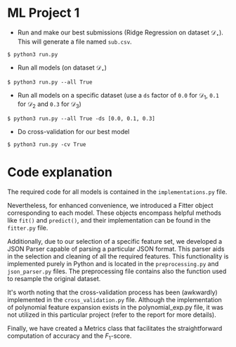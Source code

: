 # ML Project 1


- Run and make our best submissions (Ridge Regression on dataset $\mathcal{D}_\star$). This will generate a file named `sub.csv`.
```console
$ python3 run.py
```

- Run all models (on dataset $\mathcal{D}_\star$)
```console
$ python3 run.py --all True
```

- Run all models on a specific dataset (use a `ds` factor of `0.0` for $\mathcal{D}_1$, `0.1` for $\mathcal{D}_2$ and `0.3` for $\mathcal{D}_3$)
```console 
$ python3 run.py --all True -ds [0.0, 0.1, 0.3]
```

- Do cross-validation for our best model 
```console 
$ python3 run.py -cv True
```


# Code explanation 

The required code for all models is contained in the `implementations.py` file.

Nevertheless, for enhanced convenience, we introduced a Fitter object corresponding to each model. These objects encompass helpful methods like `fit()` and `predict()`, and their implementation can be found in the `fitter.py` file.

Additionally, due to our selection of a specific feature set, we developed a JSON Parser capable of parsing a particular JSON format. This parser aids in the selection and cleaning of all the required features. This functionality is implemented purely in Python and is located in the `preprocessing.py` and `json_parser.py` files. The preprocessing file contains also the function used to resample the original dataset.

It's worth noting that the cross-validation process has been (awkwardly) implemented in the `cross_validation.py` file. Although the implementation of polynomial feature expansion exists in the polynomial_exp.py file, it was not utilized in this particular project (refer to the report for more details).

Finally, we have created a Metrics class that facilitates the straightforward computation of accuracy and the $F_1$-score.